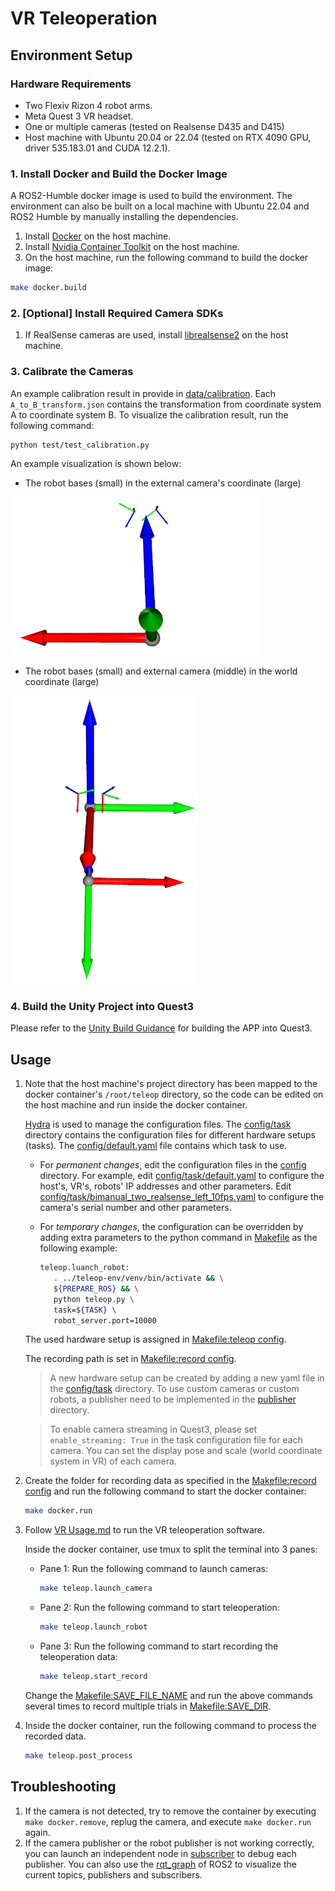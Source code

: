 # VR Teleoperation

## Environment Setup
### Hardware Requirements
- Two Flexiv Rizon 4 robot arms.
- Meta Quest 3 VR headset.
- One or multiple cameras (tested on Realsense D435 and D415)
- Host machine with Ubuntu 20.04 or 22.04 (tested on RTX 4090 GPU, driver 535.183.01 and CUDA 12.2.1).

### 1. Install Docker and Build the Docker Image
A ROS2-Humble docker image is used to build the environment.
The environment can also be built on a local machine with Ubuntu 22.04 and ROS2 Humble by manually installing the dependencies.
1. Install [Docker](https://docs.docker.com/engine/install) on the host machine.
2. Install [Nvidia Container Toolkit](https://docs.nvidia.com/datacenter/cloud-native/container-toolkit/latest/install-guide.html#configuring-docker) on the host machine.
3. On the host machine, run the following command to build the docker image:
```bash
make docker.build
```

### 2. [Optional] Install Required Camera SDKs
1. If RealSense cameras are used, install [librealsense2](https://dev.intelrealsense.com/docs/compiling-librealsense-for-linux-ubuntu-guide) on the host machine.

### 3. Calibrate the Cameras
An example calibration result in provide in [data/calibration](data/calibration).
Each `A_to_B_transform.json` contains the transformation from coordinate system A to coordinate system B.
To visualize the calibration result, run the following command:
```
python test/test_calibration.py
```
An example visualization is shown below:
- The robot bases (small) in the external camera's coordinate (large)
<img src="assets/robot_base_in_camera.png" alt="Robot bases in camera" style="width: 400px; height: auto;">

- The robot bases (small) and external camera (middle) in the world coordinate (large)
<img src="assets/robot_base_camera_in_world.png" alt="Robot bases and camera in world" style="width: 300px; height: auto;">

### 4. Build the Unity Project into Quest3
Please refer to the [Unity Build Guidance](Unity/README.md) for building the APP into Quest3.

## Usage
1. Note that the host machine's project directory has been mapped to the docker container's `/root/teleop` directory, so the code can be edited on the host machine and run inside the docker container.

   [Hydra](https://hydra.cc/docs/intro/) is used to manage the configuration files. The [config/task](config/task) directory contains the configuration files for different hardware setups (tasks). The [config/default.yaml](config/default.yaml) file contains which task to use.
   
   - For *permanent changes*, edit the configuration files in the [config](config) directory. For example, edit [config/task/default.yaml](config/task/default.yaml) to configure the host's, VR's, robots' IP addresses and other parameters. Edit [config/task/bimanual_two_realsense_left_10fps.yaml](config/task/bimanual_two_realsense_left_10fps.yaml) to configure the camera's serial number and other parameters.
  
   - For *temporary changes*, the configuration can be overridden by adding extra parameters to the python command in [Makefile](Makefile) as the following example:
      ```bash
      teleop.luanch_robot:
         . ../teleop-env/venv/bin/activate && \
         ${PREPARE_ROS} && \
         python teleop.py \
         task=${TASK} \
         robot_server.port=10000
      ```

   The used hardware setup is assigned in [Makefile:teleop config](Makefile#L7).

   The recording path is set in [Makefile:record config](Makefile#L10).
   > A new hardware setup can be created by adding a new yaml file in the [config/task](config/task) directory. To use custom cameras or custom robots, a publisher need to be implemented in the [publisher](real_world/publisher) directory.
 
   > To enable camera streaming in Quest3, please set `enable_streaming: True` in the task configuration file for each camera. You can set the display pose and scale (world coordinate system in VR) of each camera. 
2. Create the folder for recording data as specified in the [Makefile:record config](Makefile#L10) and run the following command to start the docker container:
    ```bash
    make docker.run
    ```

3. Follow [VR Usage.md](VR%20Usage.md) to run the VR teleoperation software.

   Inside the docker container, use tmux to split the terminal into 3 panes:
   - Pane 1: Run the following command to launch cameras:
      ```bash
      make teleop.launch_camera
      ```
   - Pane 2: Run the following command to start teleoperation:
      ```bash
      make teleop.launch_robot
      ```
   - Pane 3: Run the following command to start recording the teleoperation data:
      ```bash
      make teleop.start_record
      ```
   Change the [Makefile:SAVE_FILE_NAME](Makefile#L13) and run the above commands several times to record multiple trials in [Makefile:SAVE_DIR](Makefile#L12).

4. Inside the docker container, run the following command to process the recorded data.
    ```bash
    make teleop.post_process
    ```

## Troubleshooting
1. If the camera is not detected, try to remove the container by executing `make docker.remove`, replug the camera, and execute `make docker.run` again.
2. If the camera publisher or the robot publisher is not working correctly, you can launch an independent node in [subscriber](real_world/subscriber) to debug each publisher. You can also use the [rqt_graph](https://docs.ros.org/en/humble/Tutorials/Beginner-CLI-Tools/Understanding-ROS2-Topics/Understanding-ROS2-Topics.html#rqt-graph) of ROS2 to visualize the current topics, publishers and subscribers.
 